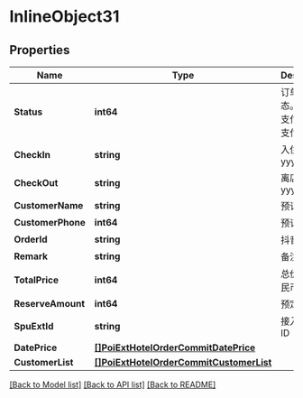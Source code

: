# InlineObject31

## Properties

Name | Type | Description | Notes
------------ | ------------- | ------------- | -------------
**Status** | **int64** | 订单支付状态。0 - 未支付, 1 - 已支付 | [optional] 
**CheckIn** | **string** | 入住时间 yyyyMMdd | [optional] 
**CheckOut** | **string** | 离店时间 yyyyMMdd | [optional] 
**CustomerName** | **string** | 预订人姓名 | [optional] 
**CustomerPhone** | **int64** | 预订人电话 | [optional] 
**OrderId** | **string** | 抖音订单号 | [optional] 
**Remark** | **string** | 备注 | [optional] 
**TotalPrice** | **int64** | 总价, 单位人民币分 | [optional] 
**ReserveAmount** | **int64** | 预定数量 | [optional] 
**SpuExtId** | **string** | 接入方房型ID | [optional] 
**DatePrice** | [**[]PoiExtHotelOrderCommitDatePrice**](_poi_ext_hotel_order_commit_date_price.md) |  | [optional] 
**CustomerList** | [**[]PoiExtHotelOrderCommitCustomerList**](_poi_ext_hotel_order_commit_customer_list.md) |  | [optional] 

[[Back to Model list]](../README.md#documentation-for-models) [[Back to API list]](../README.md#documentation-for-api-endpoints) [[Back to README]](../README.md)


